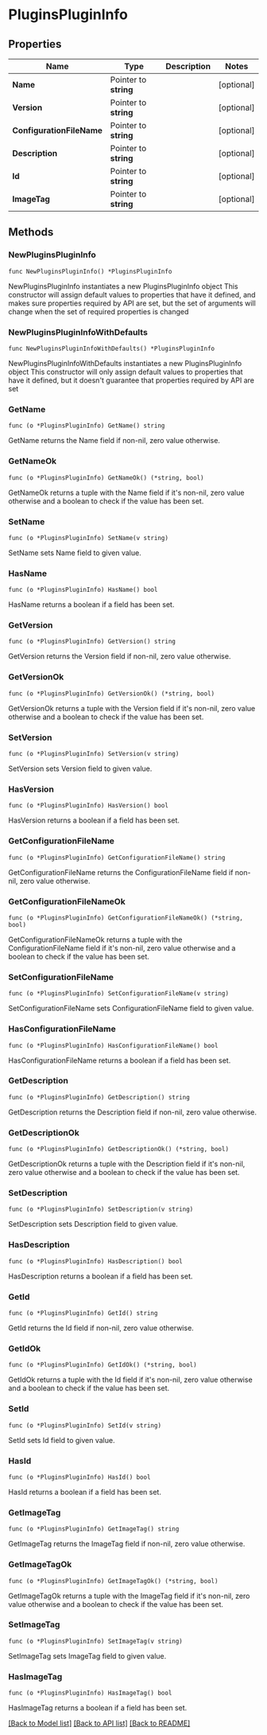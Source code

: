 # PluginsPluginInfo

## Properties

Name | Type | Description | Notes
------------ | ------------- | ------------- | -------------
**Name** | Pointer to **string** |  | [optional] 
**Version** | Pointer to **string** |  | [optional] 
**ConfigurationFileName** | Pointer to **string** |  | [optional] 
**Description** | Pointer to **string** |  | [optional] 
**Id** | Pointer to **string** |  | [optional] 
**ImageTag** | Pointer to **string** |  | [optional] 

## Methods

### NewPluginsPluginInfo

`func NewPluginsPluginInfo() *PluginsPluginInfo`

NewPluginsPluginInfo instantiates a new PluginsPluginInfo object
This constructor will assign default values to properties that have it defined,
and makes sure properties required by API are set, but the set of arguments
will change when the set of required properties is changed

### NewPluginsPluginInfoWithDefaults

`func NewPluginsPluginInfoWithDefaults() *PluginsPluginInfo`

NewPluginsPluginInfoWithDefaults instantiates a new PluginsPluginInfo object
This constructor will only assign default values to properties that have it defined,
but it doesn't guarantee that properties required by API are set

### GetName

`func (o *PluginsPluginInfo) GetName() string`

GetName returns the Name field if non-nil, zero value otherwise.

### GetNameOk

`func (o *PluginsPluginInfo) GetNameOk() (*string, bool)`

GetNameOk returns a tuple with the Name field if it's non-nil, zero value otherwise
and a boolean to check if the value has been set.

### SetName

`func (o *PluginsPluginInfo) SetName(v string)`

SetName sets Name field to given value.

### HasName

`func (o *PluginsPluginInfo) HasName() bool`

HasName returns a boolean if a field has been set.

### GetVersion

`func (o *PluginsPluginInfo) GetVersion() string`

GetVersion returns the Version field if non-nil, zero value otherwise.

### GetVersionOk

`func (o *PluginsPluginInfo) GetVersionOk() (*string, bool)`

GetVersionOk returns a tuple with the Version field if it's non-nil, zero value otherwise
and a boolean to check if the value has been set.

### SetVersion

`func (o *PluginsPluginInfo) SetVersion(v string)`

SetVersion sets Version field to given value.

### HasVersion

`func (o *PluginsPluginInfo) HasVersion() bool`

HasVersion returns a boolean if a field has been set.

### GetConfigurationFileName

`func (o *PluginsPluginInfo) GetConfigurationFileName() string`

GetConfigurationFileName returns the ConfigurationFileName field if non-nil, zero value otherwise.

### GetConfigurationFileNameOk

`func (o *PluginsPluginInfo) GetConfigurationFileNameOk() (*string, bool)`

GetConfigurationFileNameOk returns a tuple with the ConfigurationFileName field if it's non-nil, zero value otherwise
and a boolean to check if the value has been set.

### SetConfigurationFileName

`func (o *PluginsPluginInfo) SetConfigurationFileName(v string)`

SetConfigurationFileName sets ConfigurationFileName field to given value.

### HasConfigurationFileName

`func (o *PluginsPluginInfo) HasConfigurationFileName() bool`

HasConfigurationFileName returns a boolean if a field has been set.

### GetDescription

`func (o *PluginsPluginInfo) GetDescription() string`

GetDescription returns the Description field if non-nil, zero value otherwise.

### GetDescriptionOk

`func (o *PluginsPluginInfo) GetDescriptionOk() (*string, bool)`

GetDescriptionOk returns a tuple with the Description field if it's non-nil, zero value otherwise
and a boolean to check if the value has been set.

### SetDescription

`func (o *PluginsPluginInfo) SetDescription(v string)`

SetDescription sets Description field to given value.

### HasDescription

`func (o *PluginsPluginInfo) HasDescription() bool`

HasDescription returns a boolean if a field has been set.

### GetId

`func (o *PluginsPluginInfo) GetId() string`

GetId returns the Id field if non-nil, zero value otherwise.

### GetIdOk

`func (o *PluginsPluginInfo) GetIdOk() (*string, bool)`

GetIdOk returns a tuple with the Id field if it's non-nil, zero value otherwise
and a boolean to check if the value has been set.

### SetId

`func (o *PluginsPluginInfo) SetId(v string)`

SetId sets Id field to given value.

### HasId

`func (o *PluginsPluginInfo) HasId() bool`

HasId returns a boolean if a field has been set.

### GetImageTag

`func (o *PluginsPluginInfo) GetImageTag() string`

GetImageTag returns the ImageTag field if non-nil, zero value otherwise.

### GetImageTagOk

`func (o *PluginsPluginInfo) GetImageTagOk() (*string, bool)`

GetImageTagOk returns a tuple with the ImageTag field if it's non-nil, zero value otherwise
and a boolean to check if the value has been set.

### SetImageTag

`func (o *PluginsPluginInfo) SetImageTag(v string)`

SetImageTag sets ImageTag field to given value.

### HasImageTag

`func (o *PluginsPluginInfo) HasImageTag() bool`

HasImageTag returns a boolean if a field has been set.


[[Back to Model list]](../README.md#documentation-for-models) [[Back to API list]](../README.md#documentation-for-api-endpoints) [[Back to README]](../README.md)


